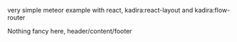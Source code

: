 very simple meteor example with react, kadira:react-layout and kadira:flow-router 

Nothing fancy here, header/content/footer
